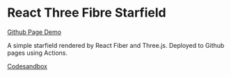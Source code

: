 # React Three Fibre Starfield

[Github Page Demo](https://greeffer.com/react-three-fibre-stars/)

A simple starfield rendered by React Fiber and Three.js. Deployed to Github pages using Actions.

[Codesandbox](https://codesandbox.io/s/github/modster/react-three-fibre-stars)
